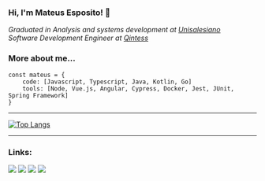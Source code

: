 ### Hi, I'm Mateus Esposito! 👋

_Graduated in Analysis and systems development at [Unisalesiano](https://unisalesiano.com.br/)_       
_Software Development Engineer at [Qintess](https://qintess.com/)_



### **More about me...**
```
const mateus = {
    code: [Javascript, Typescript, Java, Kotlin, Go]
    tools: [Node, Vue.js, Angular, Cypress, Docker, Jest, JUnit, Spring Framework]
}
```
---

[![Top Langs](https://github-readme-stats.vercel.app/api/top-langs/?username=mateusesp&count_private=true&layout=compact&theme=nord&hide_border=true&langs_count=10&count_private=true&include_all_commits=true)](https://github.com/anuraghazra/github-readme-stats)

---

### Links: 
<a href="https://www.linkedin.com/in/mateus-esposito/" target="_blank"><img src="https://img.shields.io/badge/-LinkedIn-%230077B5?style=for-the-badge&logo=linkedin&logoColor=white" target="_blank"></a> 
<a href = "mailto:m.espositof@gmail.com"><img src="https://img.shields.io/badge/-Gmail-%23333?style=for-the-badge&logo=gmail&logoColor=white" target="_blank"></a>
<a href="https://discord.gg/PHrpWJm" target="_blank"><img src="https://img.shields.io/badge/Discord-7289DA?style=for-the-badge&logo=discord&logoColor=white" target="_blank"></a> 
<a href="https://www.twitch.tv/maheltk" target="_blank"><img src="https://img.shields.io/badge/Twitch-9146FF?style=for-the-badge&logo=twitch&logoColor=white" target="_blank"></a>        
